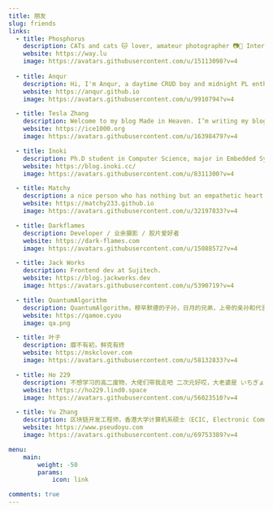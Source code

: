 ```yaml
---
title: 朋友
slug: friends
links:
  - title: Phosphorus
    description: CATs and cats 🐱 lover, amateur photographer 📷🌌 Interested in Indo-European Languages 🌍 and related histories & cultures 📚 Currently working on browser security 🌐 and JIT issues
    website: https://way.lu
    image: https://avatars.githubusercontent.com/u/15113098?v=4
    
  - title: Anqur
    description: Hi, I'm Anqur, a daytime CRUD boy and midnight PL enthusiast.
    website: https://anqur.github.io
    image: https://avatars.githubusercontent.com/u/9910794?v=4

  - title: Tesla Zhang
    description: Welcome to my blog Made in Heaven. I’m writing my blog with destiny, willing to play my part. Living with painful memories, loving with all my heart. It was really meant to be, so plain to see.I am a student, programming for interest, interested in code editor / programming languages / mathematics (particularly algebrae and categories) / type theory.
    website: https://ice1000.org
    image: https://avatars.githubusercontent.com/u/16398479?v=4

  - title: Inoki
    description: Ph.D student in Computer Science, major in Embedded System and Telecommunication. Currently doing research in LoRa IoT Protocol.
    website: https://blog.inoki.cc/
    image: https://avatars.githubusercontent.com/u/8311300?v=4

  - title: Matchy
    description: a nice person who has nothing but an empathetic heart
    website: https://matchy233.github.io
    image: https://avatars.githubusercontent.com/u/32197833?v=4

  - title: Darkflames
    description: Developer / 业余摄影 / 胶片爱好者
    website: https://dark-flames.com
    image: https://avatars.githubusercontent.com/u/15088572?v=4

  - title: Jack Works
    description: Frontend dev at Sujitech.
    website: https://blog.jackworks.dev
    image: https://avatars.githubusercontent.com/u/5390719?v=4

  - title: QuantumAlgorithm
    description: QuantumAlgorithm，穆罕默德的子孙，日月的兄弟，上帝的亲孙和代言人，马其顿、巴比伦、耶路撒冷、上下埃及等王国的统治者，帝中之帝，万王之王，从未失败的超凡骑士，耶稣基督神墓的坚定守护者，真主亲选的笃信者，穆斯林们的希望和慰藉，基督徒的伟大守护者 QuantumAlgorithm
    website: https://qamoe.cyou
    image: qa.png

  - title: 叶子
    description: 靡不有初，鲜克有终
    website: https://mskclover.com
    image: https://avatars.githubusercontent.com/u/58132833?v=4

  - title: Ho 229
    description: 不想学习的高二废物，大佬们带我走吧 二次元好哎，大老婆是 いちぎょうるり 常玩 Warframe，CSGO，虽然很菜（ 不 (喜欢 | 擅长) 写作，所以 blog 不会常更 （不过这里似乎不会有人看，什么都可以写唉
    website: https://ho229.lind0.space
    image: https://avatars.githubusercontent.com/u/56023510?v=4

  - title: Yu Zhang
    description: 区块链开发工程师，香港大学计算机系硕士（ECIC, Electronic Commerce and Internet Computing）。喜欢探索新技术，空闲时也折腾 Logseq 等效率工具。在 GitHub 关注我。在我的 Telegram 频道了解更多。希望不断学习，不断成长。现阶段的目标是能够在忙碌的闲隙里不断思考，多阅读写作。
    website: https://www.pseudoyu.com
    image: https://avatars.githubusercontent.com/u/69753389?v=4

menu:
    main: 
        weight: -50
        params:
            icon: link

comments: true
---
```


